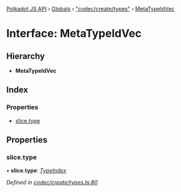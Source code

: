 [Polkadot JS API](../README.md) › [Globals](../globals.md) › ["codec/create/types"](../modules/_codec_create_types_.md) › [MetaTypeIdVec](_codec_create_types_.metatypeidvec.md)

# Interface: MetaTypeIdVec

## Hierarchy

* **MetaTypeIdVec**

## Index

### Properties

* [slice.type](_codec_create_types_.metatypeidvec.md#slice.type)

## Properties

###  slice.type

• **slice.type**: *[TypeIndex](../modules/_codec_create_types_.md#typeindex)*

*Defined in [codec/create/types.ts:80](https://github.com/polkadot-js/api/blob/5b5d0a3fb8/packages/types/src/codec/create/types.ts#L80)*
